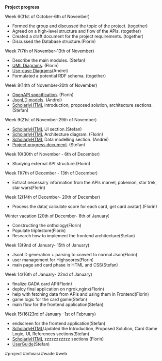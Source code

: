 
**Project progress**

Week 6(31st of October-6th of November)
 - Formed the group and discussed the topic of the project. (together)
 - Agreed on a high-level structure and flow of the APIs. (together)
 - Created a draft document for the project requirements. (together)
 - Discussed the Database structure.(Florin)

  
Week 7(7th of November-13th of November)
 - Describe the main modules. (Stefan)
 - [UML Diagrams](https://github.com/harbuzariualexandruflorin/GaDa-Game-on-Web-of-Data/tree/main/Documentation/Software%20Architecture/Class%20Diagram). (Florin)
 - [Use-case Diagrams](https://github.com/harbuzariualexandruflorin/GaDa-Game-on-Web-of-Data/tree/main/Documentation/Software%20Architecture/Use%20Case%20Diagram)(Andrei)
 - Formulated a potential RDF schema. (together)

  
Week 8(14th of November-20th of November)
 - [OpenAPI specification](https://github.com/harbuzariualexandruflorin/GaDa-Game-on-Web-of-Data/tree/main/Documentation/Open%20API). (Florin)
 - [JsonLD models](https://github.com/harbuzariualexandruflorin/GaDa-Game-on-Web-of-Data/tree/main/Documentation/JSON%20Models). (Andrei)
 - [ScholarlyHTML](https://github.com/harbuzariualexandruflorin/GaDa-Game-on-Web-of-Data/tree/main/Documentation/Scholarly%20HTML) introduction, proposed solution, architecture sections.
   (Stefan)

  
Week 9(21st of November-29th of November)
 - [ScholarlyHTML](https://github.com/harbuzariualexandruflorin/GaDa-Game-on-Web-of-Data/tree/main/Documentation/Scholarly%20HTML) UI section.(Stefan)
 - [ScholarlyHTML](https://github.com/harbuzariualexandruflorin/GaDa-Game-on-Web-of-Data/blob/main/Documentation/Software%20Architecture/architecture/architecture.jpg) Architecture diagram. (Florin)
 - [ScholarlyHTML](https://github.com/harbuzariualexandruflorin/GaDa-Game-on-Web-of-Data/tree/main/Documentation/Scholarly%20HTML) Data modelling section. (Andrei)
 - [Project progress document](https://github.com/harbuzariualexandruflorin/GaDa-Game-on-Web-of-Data/blob/main/Documentation/Project_Progress.md). (Stefan)

Week 10(30th of November - 6th of December)
- Studying external API structure.(Florin)

Week 11(7th of December - 13th of December)

- Extract necessary information from the APIs marvel, pokemon, star trek, star wars(Florin)

Week 12(14th of December- 20th of December)

- Process the data( calculate score for each card, get card avatar).(Florin)

Winter vacation (20th of December- 8th of January)

- Constructing the onthology(Florin)
- Populate triplestore(Florin)
- Research how to implement the frontend architecture(Stefan)


Week 13(9nd of January- 15th of January)

- JsonLD generation + parsing to convert to normal Json(Florin)
- user management for Highscores(Florin)
- main page and card phase in HTML and CSS(Stefan)
	
Week 14(16th of January- 22nd of January)

- finalize GADA card API(Florin)
- deploy final application on ngrok,nginx(Florin)
- help with fetching data from APIs and using them in Frontend(Florin)
- game logic for the card game(Stefan)
- main flow for the frontend application(Stefan)


Week 15/16(23rd of January -1st of February)
- endscreen for the frontend application(Stefan)
- [ScholarlyHTML](https://github.com/harbuzariualexandruflorin/GaDa-Game-on-Web-of-Data/tree/main/Documentation/Scholarly%20HTML)Updated the Introduction, Proposed Solution, Card Game Logic, UI, References sections(Stefan)
- [ScholarlyHTML](https://github.com/harbuzariualexandruflorin/GaDa-Game-on-Web-of-Data/tree/main/Documentation/Scholarly%20HTML) zzzzzzzzzzz sections (Florin)
- [UserGuide](https://github.com/harbuzariualexandruflorin/GaDa-Game-on-Web-of-Data/tree/main/Documentation/User%20Guide%20HTML)(Stefan)


#project #infoiasi #wade #web
